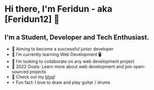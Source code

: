 # Hi there, I'm Feridun - aka [Feridun12] 👋 


## I'm a Student, Developer and Tech Enthusiast.

- 🔭 Aiming to become a successful junior developer
- 🌱 I’m currently learning Web Development 🖥
- 👯 I’m looking to collaborate on any web development project
- 🥅 2022 Goals: Learn more about web development and join open-sourced projects
- 📝 Check out my [blog](https://hashnode.com/@Feridun)! 
- ⚡ Fun fact: I love to draw and play guitar / drums